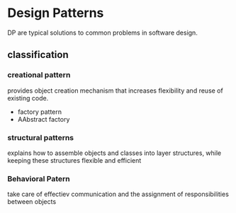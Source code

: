 
# Design Patterns

DP are typical solutions to common problems in software design.

## classification

### creational pattern

provides object creation mechanism that increases flexibility and reuse of existing code.

- factory pattern
- AAbstract factory


### structural patterns

explains how to assemble objects and classes into layer structures, while keeping these structures flexible and efficient

### Behavioral Patern

take care of effectiev communication and the assignment of responsibilities between objects
